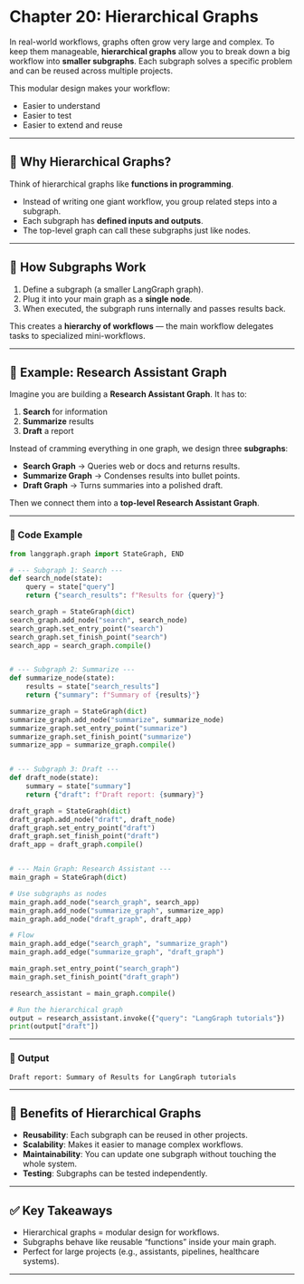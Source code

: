 # Chapter 20: Hierarchical Graphs

In real-world workflows, graphs often grow very large and complex. To keep them manageable, **hierarchical graphs** allow you to break down a big workflow into **smaller subgraphs**. Each subgraph solves a specific problem and can be reused across multiple projects.

This modular design makes your workflow:

* Easier to understand
* Easier to test
* Easier to extend and reuse

---

## 🔹 Why Hierarchical Graphs?

Think of hierarchical graphs like **functions in programming**.

* Instead of writing one giant workflow, you group related steps into a subgraph.
* Each subgraph has **defined inputs and outputs**.
* The top-level graph can call these subgraphs just like nodes.

---

## 🔹 How Subgraphs Work

1. Define a subgraph (a smaller LangGraph graph).
2. Plug it into your main graph as a **single node**.
3. When executed, the subgraph runs internally and passes results back.

This creates a **hierarchy of workflows** — the main workflow delegates tasks to specialized mini-workflows.

---

## 🔹 Example: Research Assistant Graph

Imagine you are building a **Research Assistant Graph**.
It has to:

1. **Search** for information
2. **Summarize** results
3. **Draft** a report

Instead of cramming everything in one graph, we design three **subgraphs**:

* **Search Graph** → Queries web or docs and returns results.
* **Summarize Graph** → Condenses results into bullet points.
* **Draft Graph** → Turns summaries into a polished draft.

Then we connect them into a **top-level Research Assistant Graph**.

---

### 🧩 Code Example

```python
from langgraph.graph import StateGraph, END

# --- Subgraph 1: Search ---
def search_node(state):
    query = state["query"]
    return {"search_results": f"Results for {query}"}

search_graph = StateGraph(dict)
search_graph.add_node("search", search_node)
search_graph.set_entry_point("search")
search_graph.set_finish_point("search")
search_app = search_graph.compile()


# --- Subgraph 2: Summarize ---
def summarize_node(state):
    results = state["search_results"]
    return {"summary": f"Summary of {results}"}

summarize_graph = StateGraph(dict)
summarize_graph.add_node("summarize", summarize_node)
summarize_graph.set_entry_point("summarize")
summarize_graph.set_finish_point("summarize")
summarize_app = summarize_graph.compile()


# --- Subgraph 3: Draft ---
def draft_node(state):
    summary = state["summary"]
    return {"draft": f"Draft report: {summary}"}

draft_graph = StateGraph(dict)
draft_graph.add_node("draft", draft_node)
draft_graph.set_entry_point("draft")
draft_graph.set_finish_point("draft")
draft_app = draft_graph.compile()


# --- Main Graph: Research Assistant ---
main_graph = StateGraph(dict)

# Use subgraphs as nodes
main_graph.add_node("search_graph", search_app)
main_graph.add_node("summarize_graph", summarize_app)
main_graph.add_node("draft_graph", draft_app)

# Flow
main_graph.add_edge("search_graph", "summarize_graph")
main_graph.add_edge("summarize_graph", "draft_graph")

main_graph.set_entry_point("search_graph")
main_graph.set_finish_point("draft_graph")

research_assistant = main_graph.compile()

# Run the hierarchical graph
output = research_assistant.invoke({"query": "LangGraph tutorials"})
print(output["draft"])
```

---

### 🔹 Output

```
Draft report: Summary of Results for LangGraph tutorials
```

---

## 🔹 Benefits of Hierarchical Graphs

* **Reusability**: Each subgraph can be reused in other projects.
* **Scalability**: Makes it easier to manage complex workflows.
* **Maintainability**: You can update one subgraph without touching the whole system.
* **Testing**: Subgraphs can be tested independently.

---

## ✅ Key Takeaways

* Hierarchical graphs = modular design for workflows.
* Subgraphs behave like reusable “functions” inside your main graph.
* Perfect for large projects (e.g., assistants, pipelines, healthcare systems).

---

